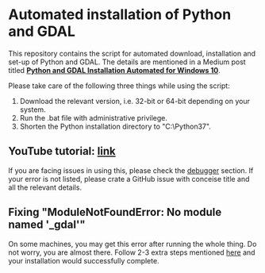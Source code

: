 # Automated installation of Python and GDAL

This repository contains the script for automated download, installation and set-up of Python and GDAL. The details are mentioned in a Medium post titled [**Python and GDAL Installation Automated for Windows 10**](https://towardsdatascience.com/python-and-gdal-installation-automated-for-windows-10-f22686595447).<br/>

Please take care of the following three things while using the script:<br/>
1. Download the relevant version, i.e. 32-bit or 64-bit depending on your system. <br/>
2. Run the .bat file with administrative privilege. <br/>
3. Shorten the Python installation directory to "C:\Python37". <br/>

## YouTube tutorial: [link](https://www.youtube.com/watch?v=kVoWcBRPVKI)

If you are facing issues in using this, please check the [debugger](debugger) section. If your error is not listed, please crate a GitHub issue with conceise title and all the relevant details.

## Fixing "ModuleNotFoundError: No module named '\_gdal'"
On some machines, you may get this error after running the whole thing. Do not worry, you are almost there. Follow 2-3 extra steps mentioned [here](./debugger) and your installation would successfully complete.
